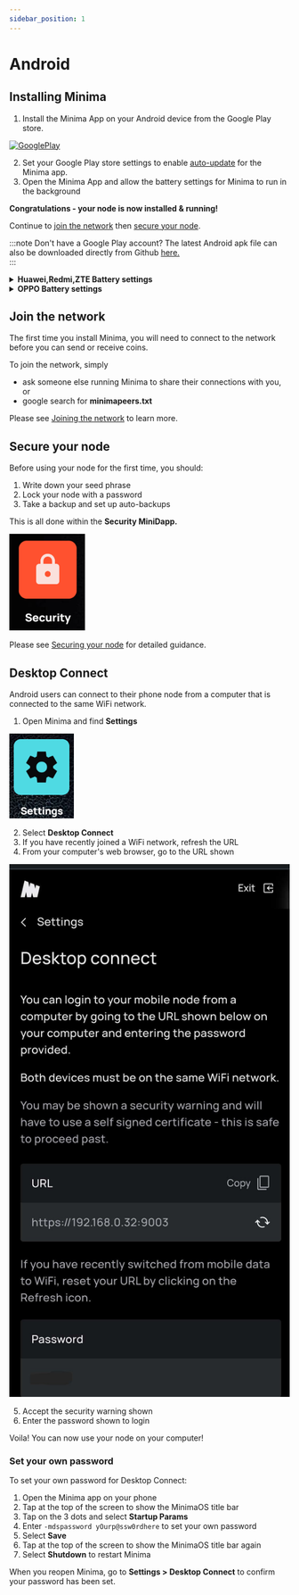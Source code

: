 ```yaml
---
sidebar_position: 1
---
```


# Android

## Installing Minima

1. Install the Minima App on your Android device from the Google Play store.

[![GooglePlay](https://play.google.com/intl/en_us/badges/static/images/badges/en_badge_web_generic.png#width20)](https://play.google.com/store/apps/details?id=com.minima.android)

2. Set your Google Play store settings to enable [auto-update](https://support.google.com/googleplay/answer/113412?hl=en) for the Minima app. 
3. Open the Minima App and allow the battery settings for Minima to run in the background

**Congratulations - your node is now installed & running!**

Continue to [join the network](#joining-the-network) then [secure your node](#secure-your-node).

:::note Don't have a Google Play account?
The latest Android apk file can also be downloaded directly from Github [here.](https://github.com/minima-global/Minima/tree/master/jar) <br/>
:::

<details><summary> <strong> Huawei,Redmi,ZTE Battery settings</strong> </summary>

Please check the battery settings for the Minima app and ensure that **"Manage Automatically"** is **disabled**. This will ensure that Minima remains in sync and running in the background.<br/>
The settings should be set as shown below.<br/>
![android_battery](/img/runanode/batterysetting.png#width30)

</details>
<details><summary> <strong> OPPO Battery settings </strong> </summary>

OPPO have a strict background policy which means that even if Minima is allowed to run in the background, it may be force closed if there are too many apps with this permission.

To ensure that Minima continues to run as expected, please ensure that you have fewer than 5 apps on your phone (including Minima) that are allowed to run in the background.

</details>

## Join the network

The first time you install Minima, you will need to connect to the network before you can send or receive coins.

To join the network, simply
- ask someone else running Minima to share their connections with you, or
- google search for **minimapeers.txt**

Please see [Joining the network](/docs/runanode/jointhenetwork) to learn more.

## Secure your node 

Before using your node for the first time, you should:

1. Write down your seed phrase
2. Lock your node with a password 
3. Take a backup and set up auto-backups

This is all done within the **Security MiniDapp.**

![security](/img/app/security.png#width10)

Please see [Securing your node](/docs/runanode/securefunds) for detailed guidance.


## Desktop Connect

Android users can connect to their phone node from a computer that is connected to the same WiFi network. 

1. Open Minima and find **Settings** 

![settings](/img/app/settingsicon.png#width10)

2. Select **Desktop Connect**
3. If you have recently joined a WiFi network, refresh the URL
4. From your computer's web browser, go to the URL shown

![desktopconnect](/img/app/desktopconnect.png#width30)

5. Accept the security warning shown 
6. Enter the password shown to login 

Voila! You can now use your node on your computer!

### Set your own password

To set your own password for Desktop Connect:

1. Open the Minima app on your phone
2. Tap at the top of the screen to show the MinimaOS title bar
3. Tap on the 3 dots and select **Startup Params**
4. Enter `-mdspassword yOurp@ssw0rdhere` to set your own password
5. Select **Save**
5. Tap at the top of the screen to show the MinimaOS title bar again
6. Select **Shutdown** to restart Minima

When you reopen Minima, go to **Settings > Desktop Connect** to confirm your password has been set.

<!-- 
### How to view your 24 word seed phrase

1. Open the **Security** MiniDapp
2. Select **Manage Seed Phrase**
3. Ensure your node is unlocked
4. Select **Show seed phrase**
5. Grab a pen and paper and write down your Seed Phrase in the order specified  

:::tip **Tips for keeping your seed phrase safe:**
- Never take a screenshot, copy and paste or type your seed phrase on a device which is connected to the internet
- Never store your seed phrase on a device which is connected to the internet
- Engrave your seed phrase onto a metal plate and store it somewhere safe
- Make 2 copies of your seed phrase and give one to a trusted relative or store in a second secure location in case you lose access
:::

### How to lock your node

Locking your node encrypts your private keys with a password so that no transactions can be made without a password. 

You will still be able to receive funds as usual.

You can unlock your node at any time with the same password.

**To lock your node:**
 
1. Ensure you have **taken note of your seed phrase** and are storing it somewhere safe.
2. Open the Security MiniDapp
3. Select **Lock private keys**
4. Enter the same password twice

:::important
Your password should be over 12 characters and can use alphanumeric characters and the symbols provided. Do not use spaces.

**It is NOT POSSIBLE to view/change this password once you have set it**, so make sure you write it down and store it somewhere secure - treat it in the same way that you would your seed phrase!

**If you forget it, you will need to [restore from an Archive node](/docs/runanode/restorefunds#how-to-perform-a-seed-re-sync) using your 24 word seed phrase.**
:::


### How to backup your node

Before backing up your node, consider [locking your node](#how-to-lock-your-node). 

1. Open the **Security** MiniDapp
2. Select **Backup node**
3. Enter a **password** for the backup (your password should be at least 12 characters and can use alphanumeric characters and the symbols provided. Do not use spaces.)
4. A backup file will be created and you will be prompted to download and **choose a location** to save it.

:::important
**Please note:**
Your password will be required if you restore this backup at a later date, **it cannot be changed or recovered** so you must remember it!

Once you have saved your backup file, we recommend you send it to a USB drive to keep it secure.
:::

### How to restore your node from a backup

1. Open the **Security** MiniDapp
2. Select **Archive Reset**
3. Select **Restore a Backup**
4. Upload an archive export file from an archive node

If you do not have a file, visit our Discord server or choose to restore without a file. 

*If you choose to restore without a file, your backup must have been on the correct top block when the backup was taken.*

5. Upload the backup you wish to restore
6. Enter the password you used when creating the backup you are restoring
7. Start the restore process, this will take some time to re-sync the chain, please be patient


### How to unlock your node:

1. Open the Security MiniDapp
2. Select **Unlock private keys**
3. Enter the password you used to lock your node

Your private keys will be decrypted and you will be able to view your seed phrase and send funds without entering a password. -->

<!-- ## How to check the Status of your node

![dappmenu](/img/app/HealthIcon.png#width10)

From the **Health** MiniDapp, you can:

1. Check your **version** number
2. Check your latest block and block time
3. Check your node's full status -->

<!--
## Using MiniDapps

Once your node running, you can use Minima's decentralized applications - **MiniDapps.** 

MiniDapps are simply zip files containing a web application that interacts with Minima. 

Learn more about MiniDapps [here](/docs/learn/minidapps/minidappsintro) <br/>
 
### Installing MiniDapps

MiniDapps can be shared or downloaded from our MiniDapp Store. Once downloaded onto your device, they can be installed onto your node. 

#### To download a MiniDapp:

1. Open the Dapp Store MiniDapp

![dappmenu](/img/app/dappstore.png#width30)

2. Find the MiniDapp you would like to download and tap **Get**. 

The MiniDapp will be downloaded to your phone's Downloads folder.

#### Installing a MiniDapp

1. Return to the Home page and click on the **+** icon in the top right

![homepage](/img/app/installdapp.png#width30)

2. You will be taken to your phone's file storage, navigate to your **Downloads folder** and select the MiniDapp you just downloaded

![downloads](/img/app/downloads.png#width30)

3. The MiniDapp will be installed onto your node, tap on it to open it! 

### To update a MiniDapp

MiniDapps do not automatically update when a new version is released to the DAPP store, this gives you the flexibility to decide which version of a MiniDapp you wish to use and ensures that MiniDapp distribution is not centralized. 
:::note
When a new version of a MiniDapp becomes available, it is generally best practice to **update** a MiniDapp instead of installing the new one and deleting the old one, as each MiniDapp contains it's own data which is lost when deleting a MiniDapp.

By updating a MiniDapp, all data will be transferred automatically to the new MiniDapp, preventing loss of data. 

**On-chain data will not be lost** as a result of deleting a MiniDapp, this means that deleting the Wallet MiniDapp for example, will not result in any loss of coins.
:::

To update a MiniDapp to a new version:

1. First download the new version of the MiniDapp you wish to update from the DAPP Store (see steps 1-2 above)

2. Return to the Home page of the app and **long press** on the MiniDapp you wish to update

3. Select **Update**

![longpress](/img/app/updatedapp.png#width30)

4. Find the MiniDapp you just downloaded in your phone's Downloads folder and select it

5. Your MiniDapp will be updated to the new version!

### To delete a MiniDapp

Deleting a MiniDapp will also remove any data stored in that MiniDapp's database. On chain data will not be lost.

To delete a MiniDapp:

1. From the Home page of the app, **long press** on the MiniDapp you wish to delete

2. Select **Delete MiniDapp** to uninstall it from your node

![longpress](/img/app/deletedapp.png#width30)


### Setting MiniDapp permissions 

Read and write permissions control whether a MiniDapp requires your approval when:
- executing transactions
- backing up,  restoring or resyncing your node 
- locking or unlocking your node
- accessing your seed phrase

All MiniDapps by default have **read** permissions when installed. 

:::warning
**Do not give any MiniDapp Write permissions unless you trust the source. **
:::

#### To change the level of access for a MiniDapp:

1. Long press on the MiniDapp

2. Select **Read mode** or **Write mode** 

![longpress](/img/app/longpress.png#width30)


### Accepting/Denying pending actions

When using MiniDapps with **read** permission, you will need to approve any attempts to access your wallet e.g. when sending funds

A Pending action will be triggered which must be approved from the **Pending MiniDapp**.

#### To approve or deny a Pending action:

1. Open the Pending MiniDapp

![longpress](/img/app/newpending.png#width30)

2. Review the command and either Approve or Deny it.

![longpress](/img/app/approvecommand.png#width30)

3. Confirm the approval 

![longpress](/img/app/pendingapproved.png#width30)
 -->





